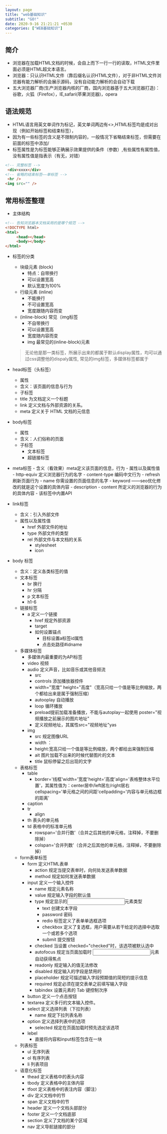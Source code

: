 ```yaml
---
layout: page
title: "web基础知识"
subtitle: "GO!"
date: 2020-9-16 21:21:21 +0530
categories: ["WEB基础知识"]
---
```


## 简介

- 浏览器在加载HTML文档的时候，会自上而下一行一行的读取，HTML文件里面必须是HTML超文本语言。
- 浏览器：只认识HTML文件（靠后缀名认识HTML文件），对于非HTML文件浏览器有能力解析的会展示源码，没有自动能力解析的会自动下载
- 五大浏览器厂商(生产浏览器内核的厂商，国内浏览器基于五大浏览器打造)：谷歌，火狐（Firefox），IE,safari(苹果浏览器)，opera


## 语法规范

- HTML语言用英文单词作为标记，英文单词两边有<>,HTML标签均是成对出现（例如开始标签和结束标签），
- 因为有一些标签的含义是不限制内容的，一般情况下省略结束标签，但需要在前面的标签中添加/
- 标签属性是为标签能够正确展示效果提供的条件（参数）,有些属性有属性值，没有属性值是指表示（有无，对错）


```HTML
<!-- 完整标签 -->
 <div>xxxx</div>
<!-- 省略的结束标签——单标签 -->
 <hr />
<img src="" />
```


## 常用标签整理

- 主体结构

```html
<!-- 告知浏览器本文档采用的是哪个规范 -->
<!DOCTYPE html>
<html>
     <head></head>
     <body></body>
</html>
```

- 标签的分类
   - 块级元素 (block)
      - 特点：自带换行
      - 可以设置宽高
      - 默认宽度为100%
   - 行级元素 (inline)
      - 不能换行
      - 不可设置宽高
      - 宽度跟随内容而变
   - (inline-block) 常见（img标签
      - 不自带换行
      - 可以设置宽高
      - 宽度随内容而变
      - img 最常见的(inline-block)元素
      
   > 无论他是那一类标签，所展示出来的都属于默认display属性，均可以通过css调整他的dispaly属性, 常见的img标签，多媒体标签都属于

- head标签（头标签）
   - 属性
   - 含义：该页面的信息与行为
   - 子标签
   - title 为文档定义一个标题
   - link 定义文档与外部资源的关系。
   - meta 定义关于 HTML 文档的元信息
- body标签
     - 属性
     - 含义：人们俗称的页面
     - 子标签
         - 文本标签
         - 超链接标签
- meta标签
      - 含义（看效果）meta定义该页面的信息，行为
      - 属性以及属性值
            - http-equiv 定义浏览器行为的名字
                 - content-type 编码中文行为
                 - refresh 刷新页面行为
            - name 你需设置的页面信息的名字
            - keyword ——seo优化修改的就是这个设置的具体内容
            - description
            - content 所定义的浏览器的行为的具体内容
      - 该标签中内置API
- link标签 
    - 含义：引入外部文件
    - 属性以及属性值
        - href 外部文件的地址
        - type 外部文件的类型
        - rel 外部文件与本文档的关系
            - stylesheet
            - icon

- body 标签
    - 含义：定义各类标签的值
    - 文本标签
        - br 换行
        - hr 分隔
        - p 文本标签
        - h1-6
    - 链接标签
        - a 定义一个链接
          - href 规定外部资源
          - target
          - 如何设置锚点
              - 目标设置a标签id属性
              - 点击处路径#idname
    - 多媒体标签
       - 多媒体内最重要的为API标签
        - video 视频
        - audio 定义声音，比如音乐或其他音频流
          - src
          - controls 添加播放器控件
          - width="宽度" height="高度"（宽高只给一个值是等比例缩放，两个都给出来是属于强制压缩）
          - autooplay 自动播放
          - loop 循环播放
          - preload提前加载准备播放，不能与autoplay一起使用 poster="视频播放之前展示的图片地址"
          - 定义视频地址，其属性src="视频地址"yas
        - img
          - src 规定图像URL
          - width ：
          - height:宽高只给一个值是等比例缩放，两个都给出来强制压缩
          - ait 图片加载不出来的时候代替图片的文本
          - title 鼠标停留之后出现的文字
    - 表格标签 
       - table 
          - border='线框'width='宽度'height='高度'align='表格整体水平位置'，其属性值为：center居中/left居左/right居右 cellspacing='单元格之间的间距'cellpadding='内容与单元格边框的距离'
       - caption
       - tr
          - align
       - th 表头的单元格
       - td 表格中的标准单元格
          - rowspan='合并行数'（合并之后其他的单元格，注释掉，不要删除掉）
          - colspan='合并列数'（合并之后其他的单元格，注释掉，不要删除掉）
    - form表单标签
       - form 定义HTML表单
          - action 规定当提交表单时，向何处发送表单数据
          - method 规定如何发送表单数据
       - input 定义一个输入控件
          - name 规定元素名称
          - value 规定输入字段的默认值
          - type 规定显示的<input>元素类型
             - text 创建文本字段
             - password 密码
             - redio 标签定义了表单单选框选项
             - checkbox 定义了复选框，用户需要从若干给定的选择中选取一个或若多个选项
             - submit 提交按钮
          - checked 当设置 checked="checked"时，该选项被默认选中
          - autofocus 规定当页面加载时 <input>元素自动获得焦点
          - readonly 规定输入的值无法修改
          - disabled 规定输入的字段是禁用的
          - placeholder 规定可描述输入字段预期值的简短的提示信息
          - required 规定必须在提交表单之前填写输入字段
          - tabindex 设置元素的 Tab 键控制次序
       - button 定义一个点击按钮
       - textarea 定义多行的文本输入控件。
       - select 定义选择列表（下拉列表）
          - name 规定下拉列表名称
       - option 定义选择列表中的选项
          - selected 规定在页面加载时预先选定该选项
       - lebel 
          - 直接将内容和input标签包含在一块
    - 列表标签
       - ul 无序列表
       - ol 有序列表
       - li 列表项目
    - 语意化标签
       - thead 定义表格中的表头内容
       - tbody 定义表格中的主体内容
       - tfoot 定义表格中的表注内容（脚注）
       - div 定义文档中的节
       - span 定义文档中的节
       - header 定义一个文档头部部分
       - footer 定义一个文档底部
       - section 定义了文档的某个区域
       - nav 定义导航链接的部分
      
             

     